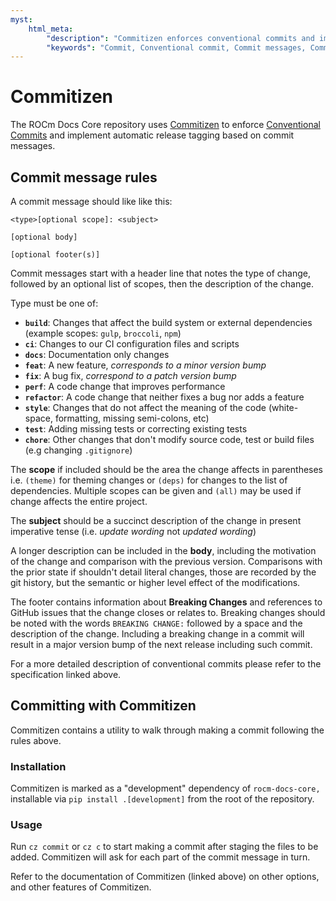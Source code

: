```yaml
---
myst:
    html_meta:
        "description": "Commitizen enforces conventional commits and implements automatic release tagging based on commit messages."
        "keywords": "Commit, Conventional commit, Commit messages, Commit using Commitizen, Commitizen, Documentation configuration"
---
```


# Commitizen

The ROCm Docs Core repository uses
[Commitizen](https://commitizen-tools.github.io/commitizen/) to enforce
[Conventional Commits](https://www.conventionalcommits.org/en/v1.0.0/) and
implement automatic release tagging based on commit messages.

## Commit message rules

A commit message should like like this:

```text
<type>[optional scope]: <subject>

[optional body]

[optional footer(s)]
```

Commit messages start with a header line that notes the type of change, followed
by an optional list of scopes, then the description of the change.

Type must be one of:

- **`build`**: Changes that affect the build system or external dependencies
  (example scopes: `gulp`, `broccoli`, `npm`)
- **`ci`**: Changes to our CI configuration files and scripts
- **`docs`**: Documentation only changes
- **`feat`**: A new feature, *corresponds to a minor version bump*
- **`fix`**: A bug fix, *correspond to a patch version bump*
- **`perf`**: A code change that improves performance
- **`refactor`**: A code change that neither fixes a bug nor adds a feature
- **`style`**: Changes that do not affect the meaning of the code (white-space,
  formatting, missing semi-colons, etc)
- **`test`**: Adding missing tests or correcting existing tests
- **`chore`**: Other changes that don't modify source code, test or build files
  (e.g changing `.gitignore`)

The **scope** if included should be the area the change affects in parentheses
i.e. `(theme)` for theming changes or `(deps)` for changes to the list of
dependencies.
Multiple scopes can be given and `(all)` may be used if change affects the
entire project.

The **subject** should be a succinct description of the change in present imperative
tense (i.e. *update wording* not *updated wording*)

A longer description can be included in the **body**, including the motivation
of the change and comparison with the previous version. Comparisons with the
prior state if shouldn't detail literal changes, those are recorded by the git
history, but the semantic or higher level effect of the modifications.

The footer contains information about **Breaking Changes** and references to
GitHub issues that the change closes or relates to.
Breaking changes should be noted with the words `BREAKING CHANGE:` followed by
a space and the description of the change. Including a breaking change in a
commit will result in a major version bump of the next release including such
commit.

For a more detailed description of conventional commits please refer to the
specification linked above.

## Committing with Commitizen

Commitizen contains a utility to walk through making a commit following the
rules above.

### Installation

Commitizen is marked as a "development" dependency of `rocm-docs-core,`
installable via `pip install .[development]` from the root of the repository.

### Usage

Run `cz commit` or `cz c` to start making a commit after staging the files to
be added. Commitizen will ask for each part of the commit message in turn.

Refer to the documentation of Commitizen (linked above) on other options, and
other features of Commitizen.
